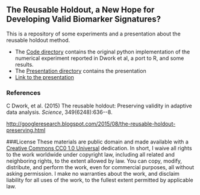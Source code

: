 ## The Reusable Holdout, a New Hope for Developing Valid Biomarker Signatures?

This is a repository of some experiments and a presentation about the reusable holdout method.

- The [Code directory](https://github.com/sachsmc/reusable-holdout/tree/master/Code) contains the original python implementation of the numerical experiment reported in Dwork et al, a port to R, and some results.
- The [Presentation directory](https://github.com/sachsmc/reusable-holdout/tree/master/Presentation) contains the presentation
- [Link to the presentation](https://sachsmc.github.io/reusable-holdout/Presentation/cdp-science-sachs.html)

### References

C Dwork, et al. (2015) The reusable holdout: Preserving validity in adaptive data analysis. _Science_, 349(6248):636--8.

http://googleresearch.blogspot.com/2015/08/the-reusable-holdout-preserving.html

###License
These materials are public domain and made available with a [Creative Commons CC0 1.0 Universal](http://creativecommons.org/publicdomain/zero/1.0/legalcode) dedication. In short, I waive all rights to the work worldwide under copyright law, including all related and neighboring rights, to the extent allowed by law. You can copy, modify, distribute, and perform the work, even for commercial purposes, all without asking permission. I make no warranties about the work, and disclaim liability for all uses of the work, to the fullest extent permitted by applicable law.
